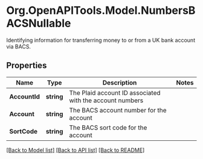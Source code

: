 # Org.OpenAPITools.Model.NumbersBACSNullable
Identifying information for transferring money to or from a UK bank account via BACS.

## Properties

Name | Type | Description | Notes
------------ | ------------- | ------------- | -------------
**AccountId** | **string** | The Plaid account ID associated with the account numbers | 
**Account** | **string** | The BACS account number for the account | 
**SortCode** | **string** | The BACS sort code for the account | 

[[Back to Model list]](../README.md#documentation-for-models) [[Back to API list]](../README.md#documentation-for-api-endpoints) [[Back to README]](../README.md)

